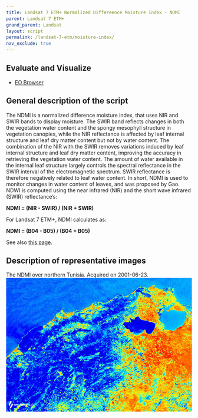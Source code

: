 ```yaml
---
title: Landsat 7 ETM+ Normalized Differeence Moisture Index - NDMI
parent: Landsat 7 ETM+
grand_parent: Landsat
layout: script
permalink: /landsat-7-etm/moisture-index/
nav_exclude: true
---
```



## Evaluate and Visualize

- [EO Browser](https://sentinelshare.page.link/ACi9)

## General description of the script

The NDMI is a normalized difference moisture index, that uses NIR and SWIR bands to display moisture. The SWIR band reflects changes in both the vegetation water content and the spongy mesophyll structure in vegetation canopies, while the NIR reflectance is affected by leaf internal structure and leaf dry matter content but not by water content. The combination of the NIR with the SWIR removes variations induced by leaf internal structure and leaf dry matter content, improving the accuracy in retrieving the vegetation water content. The amount of water available in the internal leaf structure largely controls the spectral reflectance in the SWIR interval of the electromagnetic spectrum. SWIR reflectance is therefore negatively related to leaf water content. In short, NDMI is used to monitor changes in water content of leaves, and was proposed by Gao. NDWI is computed using the near infrared (NIR) and the short wave infrared (SWIR) reflectance’s:

**NDMI = (NIR - SWIR) / (NIR + SWIR)**

For Landsat 7 ETM+, NDMI calculates as: 

**NDMI = (B04 - B05) / (B04 + B05)**

See also [this page](https://custom-scripts.sentinel-hub.com/sentinel-2/ndmi/). 

## Description of representative images

The NDMI over northern Tunisia. Acquired on 2001-06-23.
![The script example 1](fig/fig1.png)
